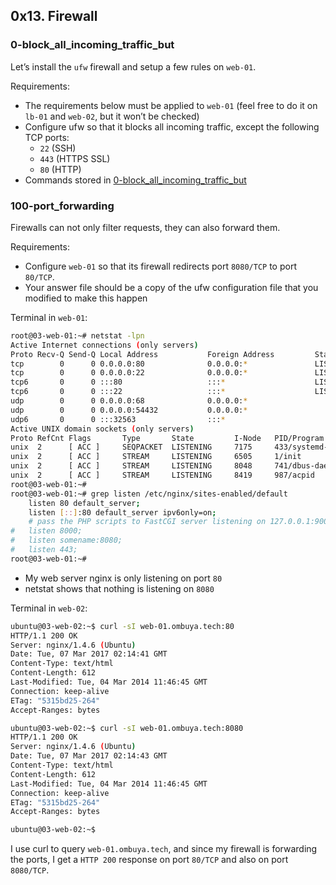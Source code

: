 ## 0x13. Firewall

### 0-block_all_incoming_traffic_but

Let’s install the `ufw` firewall and setup a few rules on `web-01`.

Requirements:

- The requirements below must be applied to `web-01` (feel free to do it on `lb-01` and `web-02`, but it won’t be checked)
- Configure ufw so that it blocks all incoming traffic, except the following TCP ports:
  - `22` (SSH)
  - `443` (HTTPS SSL)
  - `80` (HTTP)
- Commands stored in [0-block_all_incoming_traffic_but](https://github.com/wxllxngton/alx-system_engineering-devops/blob/master/0x13-firewall/0-block_all_incoming_traffic_but)

### 100-port_forwarding

Firewalls can not only filter requests, they can also forward them.

Requirements:

- Configure `web-01` so that its firewall redirects port `8080/TCP` to port `80/TCP`.
- Your answer file should be a copy of the ufw configuration file that you modified to make this happen

Terminal in `web-01`:

```bash
root@03-web-01:~# netstat -lpn
Active Internet connections (only servers)
Proto Recv-Q Send-Q Local Address           Foreign Address         State       PID/Program name
tcp        0      0 0.0.0.0:80              0.0.0.0:*               LISTEN      2473/nginx
tcp        0      0 0.0.0.0:22              0.0.0.0:*               LISTEN      978/sshd
tcp6       0      0 :::80                   :::*                    LISTEN      2473/nginx
tcp6       0      0 :::22                   :::*                    LISTEN      978/sshd
udp        0      0 0.0.0.0:68              0.0.0.0:*                           594/dhclient
udp        0      0 0.0.0.0:54432           0.0.0.0:*                           594/dhclient
udp6       0      0 :::32563                :::*                                594/dhclient
Active UNIX domain sockets (only servers)
Proto RefCnt Flags       Type       State         I-Node   PID/Program name    Path
unix  2      [ ACC ]     SEQPACKET  LISTENING     7175     433/systemd-udevd   /run/udev/control
unix  2      [ ACC ]     STREAM     LISTENING     6505     1/init              @/com/ubuntu/upstart
unix  2      [ ACC ]     STREAM     LISTENING     8048     741/dbus-daemon     /var/run/dbus/system_bus_socket
unix  2      [ ACC ]     STREAM     LISTENING     8419     987/acpid           /var/run/acpid.socket
root@03-web-01:~#
root@03-web-01:~# grep listen /etc/nginx/sites-enabled/default
    listen 80 default_server;
    listen [::]:80 default_server ipv6only=on;
    # pass the PHP scripts to FastCGI server listening on 127.0.0.1:9000
#   listen 8000;
#   listen somename:8080;
#   listen 443;
root@03-web-01:~#
```

- My web server nginx is only listening on port `80`
- netstat shows that nothing is listening on `8080`

Terminal in `web-02`:

```bash
ubuntu@03-web-02:~$ curl -sI web-01.ombuya.tech:80
HTTP/1.1 200 OK
Server: nginx/1.4.6 (Ubuntu)
Date: Tue, 07 Mar 2017 02:14:41 GMT
Content-Type: text/html
Content-Length: 612
Last-Modified: Tue, 04 Mar 2014 11:46:45 GMT
Connection: keep-alive
ETag: "5315bd25-264"
Accept-Ranges: bytes

ubuntu@03-web-02:~$ curl -sI web-01.ombuya.tech:8080
HTTP/1.1 200 OK
Server: nginx/1.4.6 (Ubuntu)
Date: Tue, 07 Mar 2017 02:14:43 GMT
Content-Type: text/html
Content-Length: 612
Last-Modified: Tue, 04 Mar 2014 11:46:45 GMT
Connection: keep-alive
ETag: "5315bd25-264"
Accept-Ranges: bytes

ubuntu@03-web-02:~$
```
I use curl to query `web-01.ombuya.tech`, and since my firewall is forwarding the ports, I get a `HTTP 200` response on port `80/TCP` and also on port `8080/TCP`.

